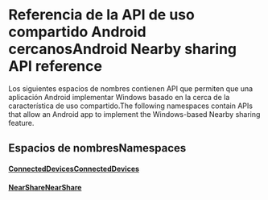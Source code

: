 # <a name="android-nearby-sharing-api-reference"></a><span data-ttu-id="cd28a-101">Referencia de la API de uso compartido Android cercanos</span><span class="sxs-lookup"><span data-stu-id="cd28a-101">Android Nearby sharing API reference</span></span>

<span data-ttu-id="cd28a-102">Los siguientes espacios de nombres contienen API que permiten que una aplicación Android implementar Windows basado en la cerca de la característica de uso compartido.</span><span class="sxs-lookup"><span data-stu-id="cd28a-102">The following namespaces contain APIs that allow an Android app to implement the Windows-based Nearby sharing feature.</span></span>

## <a name="namespaces"></a><span data-ttu-id="cd28a-103">Espacios de nombres</span><span class="sxs-lookup"><span data-stu-id="cd28a-103">Namespaces</span></span>

#### <a name="connecteddeviceshttpsdocsmicrosoftcomjavaapicommicrosoftconnecteddevices"></a>[<span data-ttu-id="cd28a-104">ConnectedDevices</span><span class="sxs-lookup"><span data-stu-id="cd28a-104">ConnectedDevices</span></span>](https://docs.microsoft.com/java/api/com.microsoft.connecteddevices)
#### <a name="nearsharehttpsdocsmicrosoftcomjavaapicommicrosoftconnecteddevicesremotesystemscommandingnearshare"></a>[<span data-ttu-id="cd28a-105">NearShare</span><span class="sxs-lookup"><span data-stu-id="cd28a-105">NearShare</span></span>](https://docs.microsoft.com/java/api/com.microsoft.connecteddevices.remotesystems.commanding.nearshare)